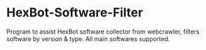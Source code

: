 # HexBot-Software-Filter
Program to assist HexBot software collector from webcrawler, filters software by version &amp; type. All main softwares supported.
